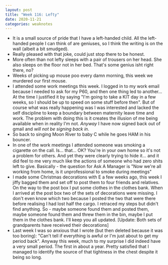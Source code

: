 ```yaml
---
layout: post
title: "Week 116: Lefty"
date: 2020-11-21
categories: weaknotes
---
```

* It is a small source of pride that I have a left-handed child. All the left-handed people I can think of are geniuses, so I think the writing is on the wall (albeit a bit smudged).
* Really pleased with that joke, could just stop there to be honest.
* More often than not lefty sleeps with a pair of trousers on her head. She also sleeps on the floor not in her bed. That's some genius isht right there, no?
* Weeks of picking up mouse poo every damn morning, this week we murdered our first mouse.
* I attended some work meetings this week. I logged in to my work email because I needed to ask for my P60, and then one thing led to another... At the time I justified it by saying "I'm going to take a KIT day in a few weeks, so I should be up to speed on some stuff before then". But of course what was really happening was I was interested and lacked the self discipline to keep a boundary between maternity leave time and work. The problem with doing this is it creates the illusion of me being available when in reality I'm not. _Anyway_ I have now signed back out of gmail and _will not be signing back in_.
* So back to singing Moon River to baby C while he goes HAM in his bouncer.
* In one of the work meetings I attended someone was smoking a cigarette on the call. Is... that... OK? You're in your own home so it's not a problem for others. And yet they were clearly trying to hide it... and it did feel to me very much like the actions of someone who had zero shits left to give. Basically - the question for Ask A Manager is "Now we're all working from home, is it unprofessional to smoke during meetings"
* I made some Christmas decorations with E a few weeks ago, this week I jiffy bagged them and set off to post them to four friends and relatives. On the way to the post box I put some clothes in the clothes bank. When I arrived at the post box two of the sets of decorations were missing. I don't even know which two because I posted the two that were there before realising I had lost half the cargo. I retraced my steps but didn't find anything. So - maybe someone found them and posted them, maybe someone found them and threw them in the bin, maybe I put them in the clothes bank. I'll keep you all updated. [Update: Both sets of grandparents have received their decorations]
* Last week I was so anxious that I wrote (but then deleted because it was too boring): "Can't tell if everything is awful or I'm just about to get my period back". Anyway this week, much to my surprise I did indeed have a very small period. The first in about a year. Pretty satisfied that I managed to identify the source of that tightness in the chest despite it being so long.
